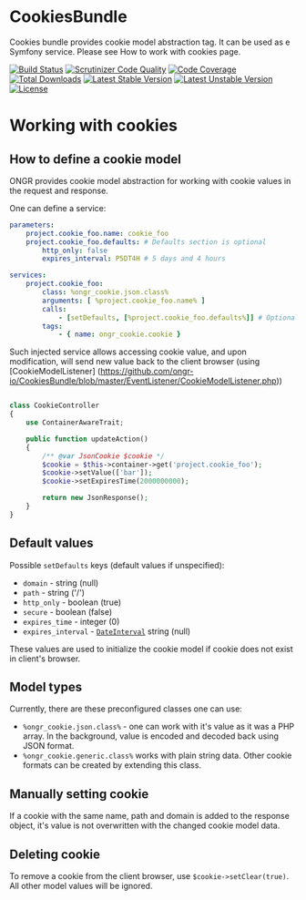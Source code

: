 CookiesBundle
=========

Cookies bundle provides cookie model abstraction tag.
It can be used as e Symfony service.
Please see How to work with cookies page.


[![Build Status](https://travis-ci.org/ongr-io/CookiesBundle.svg?branch=master)](https://travis-ci.org/ongr-io/CookiesBundle) 
[![Scrutinizer Code Quality](https://scrutinizer-ci.com/g/ongr-io/CookiesBundle/badges/quality-score.png?b=master)](https://scrutinizer-ci.com/g/ongr-io/CookiesBundle/?branch=master)
[![Code Coverage](https://scrutinizer-ci.com/g/ongr-io/CookiesBundle/badges/coverage.png?b=master)](https://scrutinizer-ci.com/g/ongr-io/CookiesBundle/?branch=master)
[![Total Downloads](https://poser.pugx.org/ongr/cookies-bundle/downloads.svg)](https://packagist.org/packages/ongr/cookies-bundle)
[![Latest Stable Version](https://poser.pugx.org/ongr/cookies-bundle/v/stable.svg)](https://packagist.org/packages/ongr/cookies-bundle)
[![Latest Unstable Version](https://poser.pugx.org/ongr/cookies-bundle/v/unstable.svg)](https://packagist.org/packages/ongr/cookies-bundle)
[![License](https://poser.pugx.org/ongr/cookies-bundle/license.svg)](https://packagist.org/packages/ongr/cookies-bundle)

# Working with cookies

## How to define a cookie model

ONGR provides cookie model abstraction for working with cookie values in the request and response.

One can define a service:

```yaml
parameters:
    project.cookie_foo.name: cookie_foo
    project.cookie_foo.defaults: # Defaults section is optional
        http_only: false
        expires_interval: P5DT4H # 5 days and 4 hours

services:
    project.cookie_foo:
        class: %ongr_cookie.json.class%
        arguments: [ %project.cookie_foo.name% ]
        calls:
            - [setDefaults, [%project.cookie_foo.defaults%]] # Optional
        tags:
            - { name: ongr_cookie.cookie }
```

Such injected service allows accessing cookie value, and upon modification, will send new value back to the client browser (using [CookieModelListener] (https://github.com/ongr-io/CookiesBundle/blob/master/EventListener/CookieModelListener.php))

```php

class CookieController
{    
    use ContainerAwareTrait;

    public function updateAction()
    {
        /** @var JsonCookie $cookie */
        $cookie = $this->container->get('project.cookie_foo');
        $cookie->setValue(['bar']);
        $cookie->setExpiresTime(2000000000);

        return new JsonResponse();
    }
}
```

## Default values

Possible `setDefaults` keys (default values if unspecified):
- `domain` - string (null)
- `path` - string ('/')
- `http_only` - boolean (true)
- `secure` - boolean (false)
- `expires_time` - integer (0)
- `expires_interval` - [`DateInterval`](http://php.net/manual/en/dateinterval.construct.php) string (null)

These values are used to initialize the cookie model if cookie does not exist in client's browser.

## Model types

Currently, there are these preconfigured classes one can use:
- `%ongr_cookie.json.class%` - one can work with it's value as it was a PHP array. In the background, value is encoded and decoded back using JSON format.
- `%ongr_cookie.generic.class%` works with plain string data. Other cookie formats can be created by extending this class.

## Manually setting cookie

If a cookie with the same name, path and domain is added to the response object, it's value is not overwritten with the changed cookie model data.

## Deleting cookie

To remove a cookie from the client browser, use `$cookie->setClear(true)`. All other model values will be ignored.
